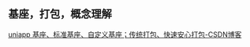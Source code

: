 ## 基座，打包，概念理解

[uniapp 基座、标准基座、自定义基座；传统打包、快速安心打包-CSDN博客](https://blog.csdn.net/wangjun5159/article/details/130879319)

